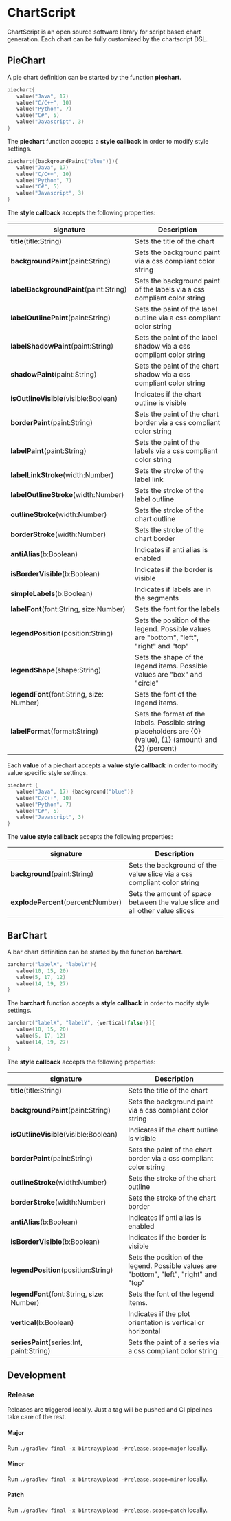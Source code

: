 # ChartScript

ChartScript is an open source software library for script based chart generation. 
Each chart can be fully customized by the chartscript DSL. 

## PieChart

A pie chart definition can be started by the function **piechart**.

```kotlin
piechart{
   value("Java", 17)
   value("C/C++", 10)
   value("Python", 7)
   value("C#", 5)
   value("Javascript", 3)
}
```

The **piechart** function accepts a **style callback** in order to modify style settings.

```kotlin
piechart({backgroundPaint("blue")}){
   value("Java", 17)
   value("C/C++", 10)
   value("Python", 7)
   value("C#", 5)
   value("Javascript", 3)
}
```

The **style callback** accepts the following properties:

| signature                                   | Description                                                                                                  |
| ------------------------------------------- | ------------------------------------------------------------------------------------------------------------ |
| **title**(title:String)                     | Sets the title of the chart                                                                                  |
| **backgroundPaint**(paint:String)           | Sets the background paint via a css compliant color string                                                   |
| **labelBackgroundPaint**(paint:String)      | Sets the background paint of the labels via a css compliant color string                                     |
| **labelOutlinePaint**(paint:String)         | Sets the paint of the label outline via a css compliant color string                                         |
| **labelShadowPaint**(paint:String)          | Sets the paint of the label shadow via a css compliant color string                                          |
| **shadowPaint**(paint:String)               | Sets the paint of the chart shadow via a css compliant color string                                          |
| **isOutlineVisible**(visible:Boolean)       | Indicates if the chart outline is visible                                                                    |
| **borderPaint**(paint:String)               | Sets the paint of the chart border via a css compliant color string                                          |
| **labelPaint**(paint:String)                | Sets the paint of the labels via a css compliant color string                                                |
| **labelLinkStroke**(width:Number)           | Sets the stroke of the label link                                                                            |
| **labelOutlineStroke**(width:Number)        | Sets the stroke of the label outline                                                                         |
| **outlineStroke**(width:Number)             | Sets the stroke of the chart outline                                                                         |
| **borderStroke**(width:Number)              | Sets the stroke of the chart border                                                                          |
| **antiAlias**(b:Boolean)                    | Indicates if anti alias is enabled                                                                           |
| **isBorderVisible**(b:Boolean)              | Indicates if the border is visible                                                                           |
| **simpleLabels**(b:Boolean)                 | Indicates if labels are in the segments                                                                      |
| **labelFont**(font:String, size:Number)     | Sets the font for the labels                                                                                 |
| **legendPosition**(position:String)         | Sets the position of the legend. Possible values are "bottom", "left", "right" and "top"                     |
| **legendShape**(shape:String)               | Sets the shape of the legend items. Possible values are "box" and "circle"                                   |
| **legendFont**(font:String, size: Number)   | Sets the font of the legend items.                                                                           |
| **labelFormat**(format:String)              | Sets the format of the labels. Possible string placeholders are {0} (value), {1} (amount) and {2} (percent)  |

Each **value** of a piechart accepts a **value style callback** in order to modify value specific style settings.

```kotlin
piechart {
   value("Java", 17) {background("blue")}
   value("C/C++", 10)
   value("Python", 7)
   value("C#", 5)
   value("Javascript", 3)
}
```

The **value style callback** accepts the following properties:

| signature                          | Description                                                                                                  |
| -----------------------------------| ------------------------------------------------------------------------------------------------------------ |
| **background**(paint:String)       | Sets the background of the value slice via a css compliant color string                                      |
| **explodePercent**(percent:Number) | Sets the amount of space between the value slice and all other value slices                                  |

## BarChart

A bar chart definition can be started by the function **barchart**.

```kotlin
barchart("labelX", "labelY"){
   value(10, 15, 20)
   value(5, 17, 12)
   value(14, 19, 27)
}
```

The **barchart** function accepts a **style callback** in order to modify style settings.

```kotlin
barchart("labelX", "labelY", {vertical(false)}){
   value(10, 15, 20)
   value(5, 17, 12)
   value(14, 19, 27)
}
```

The **style callback** accepts the following properties:

| signature                                   | Description                                                                                                  |
| ------------------------------------------- | ------------------------------------------------------------------------------------------------------------ |
| **title**(title:String)                     | Sets the title of the chart                                                                                  |
| **backgroundPaint**(paint:String)           | Sets the background paint via a css compliant color string                                                   |
| **isOutlineVisible**(visible:Boolean)       | Indicates if the chart outline is visible                                                                    |
| **borderPaint**(paint:String)               | Sets the paint of the chart border via a css compliant color string                                          |
| **outlineStroke**(width:Number)             | Sets the stroke of the chart outline                                                                         |
| **borderStroke**(width:Number)              | Sets the stroke of the chart border                                                                          |
| **antiAlias**(b:Boolean)                    | Indicates if anti alias is enabled                                                                           |
| **isBorderVisible**(b:Boolean)              | Indicates if the border is visible                                                                           |
| **legendPosition**(position:String)         | Sets the position of the legend. Possible values are "bottom", "left", "right" and "top"                     |
| **legendFont**(font:String, size: Number)   | Sets the font of the legend items.                                                                           |
| **vertical**(b:Boolean)                     | Indicates if the plot orientation is vertical or horizontal                                                  |
| **seriesPaint**(series:Int, paint:String)   | Sets the paint of a series via a css compliant color string                                                  |

## Development

### Release
Releases are triggered locally. Just a tag will be pushed and CI pipelines take care of the rest.

#### Major
Run `./gradlew final -x bintrayUpload -Prelease.scope=major` locally.

#### Minor
Run `./gradlew final -x bintrayUpload -Prelease.scope=minor` locally.

#### Patch
Run `./gradlew final -x bintrayUpload -Prelease.scope=patch` locally.
